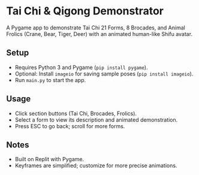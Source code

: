 # Tai Chi & Qigong Demonstrator

A Pygame app to demonstrate Tai Chi 21 Forms, 8 Brocades, and Animal Frolics (Crane, Bear, Tiger, Deer) with an animated human-like Shifu avatar.

## Setup
- Requires Python 3 and Pygame (`pip install pygame`).
- Optional: Install `imageio` for saving sample poses (`pip install imageio`).
- Run `main.py` to start the app.

## Usage
- Click section buttons (Tai Chi, Brocades, Frolics).
- Select a form to view its description and animated demonstration.
- Press ESC to go back; scroll for more forms.

## Notes
- Built on Replit with Pygame.
- Keyframes are simplified; customize for more precise animations.
